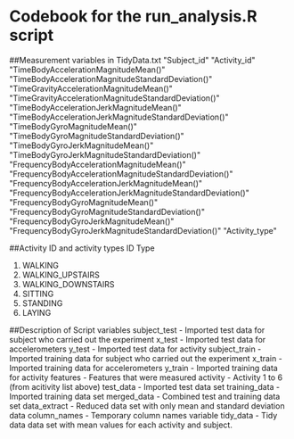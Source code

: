 # Codebook for the  run_analysis.R script

##Measurement variables in TidyData.txt
"Subject_id"
"Activity_id"
"TimeBodyAccelerationMagnitudeMean()"
"TimeBodyAccelerationMagnitudeStandardDeviation()"
"TimeGravityAccelerationMagnitudeMean()"
"TimeGravityAccelerationMagnitudeStandardDeviation()"
"TimeBodyAccelerationJerkMagnitudeMean()"
"TimeBodyAccelerationJerkMagnitudeStandardDeviation()"
"TimeBodyGyroMagnitudeMean()"
"TimeBodyGyroMagnitudeStandardDeviation()"
"TimeBodyGyroJerkMagnitudeMean()"
"TimeBodyGyroJerkMagnitudeStandardDeviation()"
"FrequencyBodyAccelerationMagnitudeMean()"
"FrequencyBodyAccelerationMagnitudeStandardDeviation()"
"FrequencyBodyAccelerationJerkMagnitudeMean()"
"FrequencyBodyAccelerationJerkMagnitudeStandardDeviation()"
"FrequencyBodyGyroMagnitudeMean()"
"FrequencyBodyGyroMagnitudeStandardDeviation()"
"FrequencyBodyGyroJerkMagnitudeMean()"
"FrequencyBodyGyroJerkMagnitudeStandardDeviation()"
"Activity_type"

##Activity ID and activity types
ID Type
1. WALKING
2. WALKING_UPSTAIRS
3. WALKING_DOWNSTAIRS
4. SITTING
5. STANDING
6. LAYING

##Description of Script variables
subject_test - Imported test data for subject who carried out the experiment
x_test - Imported test data for accelerometers
y_test - Imported test data for activity
subject_train - Imported training data for subject who carried out the experiment
x_train - Imported training data for accelerometers
y_train - Imported training data for activity
features - Features that were measured
activity - Activity 1 to 6 (from acitivity list above)
test_data - Imported test data set
training_data - Imported training data set
merged_data - Combined test and training data set
data_extract - Reduced data set with only mean and standard deviation data
column_names - Temporary column names variable
tidy_data  - Tidy data data set with mean values for each activity and subject.
